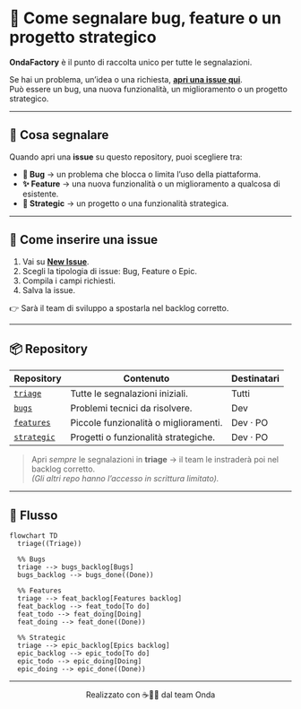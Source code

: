 # 📌 Come segnalare bug, feature o un progetto strategico

**OndaFactory** è il punto di raccolta unico per tutte le segnalazioni.

Se hai un problema, un’idea o una richiesta, **[apri una issue qui](https://github.com/ondafactory/triage/issues/new)**.  
Può essere un bug, una nuova funzionalità, un miglioramento o un progetto strategico.

---

## 🚨 Cosa segnalare

Quando apri una **issue** su questo repository, puoi scegliere tra:

- **🐞 Bug** → un problema che blocca o limita l’uso della piattaforma.  
- **✨ Feature** → una nuova funzionalità o un miglioramento a qualcosa di esistente.  
- **🚀 Strategic** → un progetto o una funzionalità strategica.  

---

## 📝 Come inserire una issue

1. Vai su **[New Issue](https://github.com/ondafactory/triage/issues/new)**.  
2. Scegli la tipologia di issue: Bug, Feature o Epic.
3. Compila i campi richiesti.  
4. Salva la issue.  

👉 Sarà il team di sviluppo a spostarla nel backlog corretto.

---

## 📦 Repository

| Repository                                                     | Contenuto                                                | Destinatari |
| -------------------------------------------------------------- | -------------------------------------------------------- | ----------- |
| [`triage`](https://github.com/ondafactory/triage/issues)       | Tutte le segnalazioni iniziali.                          | Tutti       |
| [`bugs`](https://github.com/ondafactory/bugs/issues)           | Problemi tecnici da risolvere.                           | Dev         |
| [`features`](https://github.com/ondafactory/features/issues)   | Piccole funzionalità o miglioramenti.                    | Dev · PO    |
| [`strategic`](https://github.com/ondafactory/strategic/issues) | Progetti o funzionalità strategiche.                     | Dev · PO    |

> Apri *sempre* le segnalazioni in **triage** → il team le instraderà poi nel backlog corretto.  
> *(Gli altri repo hanno l’accesso in scrittura limitato).*

---

## 🔄 Flusso

```mermaid
flowchart TD
  triage((Triage))

  %% Bugs
  triage --> bugs_backlog[Bugs]
  bugs_backlog --> bugs_done((Done))

  %% Features
  triage --> feat_backlog[Features backlog]
  feat_backlog --> feat_todo[To do]
  feat_todo --> feat_doing[Doing]
  feat_doing --> feat_done((Done))

  %% Strategic
  triage --> epic_backlog[Epics backlog]
  epic_backlog --> epic_todo[To do]
  epic_todo --> epic_doing[Doing]
  epic_doing --> epic_done((Done))
```

---

<div align="center">
  Realizzato con ☕🍪🍵 dal team Onda
</div>
